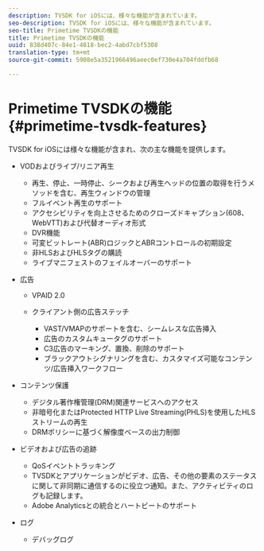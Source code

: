 ```yaml
---
description: TVSDK for iOSには、様々な機能が含まれています。
seo-description: TVSDK for iOSには、様々な機能が含まれています。
seo-title: Primetime TVSDKの機能
title: Primetime TVSDKの機能
uuid: 838d407c-84e1-4818-bec2-4abd7cbf5308
translation-type: tm+mt
source-git-commit: 5908e5a3521966496aeec0ef730e4a704fddfb68

---
```



# Primetime TVSDKの機能 {#primetime-tvsdk-features}

TVSDK for iOSには様々な機能が含まれ、次の主な機能を提供します。

* VODおよびライブ/リニア再生

   * 再生、停止、一時停止、シークおよび再生ヘッドの位置の取得を行うメソッドを含む、再生ウィンドウの管理
   * フルイベント再生のサポート
   * アクセシビリティを向上させるためのクローズドキャプション(608、WebVTT)および代替オーディオ形式
   * DVR機能
   * 可変ビットレート(ABR)ロジックとABRコントロールの初期設定
   * 非HLSおよびHLSタグの購読
   * ライブマニフェストのフェイルオーバーのサポート

* 広告

   * VPAID 2.0
   * クライアント側の広告ステッチ

      * VAST/VMAPのサポートを含む、シームレスな広告挿入
      * 広告のカスタムキュータグのサポート
      * C3広告のマーキング、置換、削除のサポート
      * ブラックアウトシグナリングを含む、カスタマイズ可能なコンテンツ/広告挿入ワークフロー

* コンテンツ保護

   * デジタル著作権管理(DRM)関連サービスへのアクセス
   * 非暗号化またはProtected HTTP Live Streaming(PHLS)を使用したHLSストリームの再生
   * DRMポリシーに基づく解像度ベースの出力制御

* ビデオおよび広告の追跡

   * QoSイベントトラッキング
   * TVSDKとアプリケーションがビデオ、広告、その他の要素のステータスに関して非同期に通信するのに役立つ通知。また、アクティビティのログも記録します。
   * Adobe Analyticsとの統合とハートビートのサポート

* ログ

   * デバッグログ

